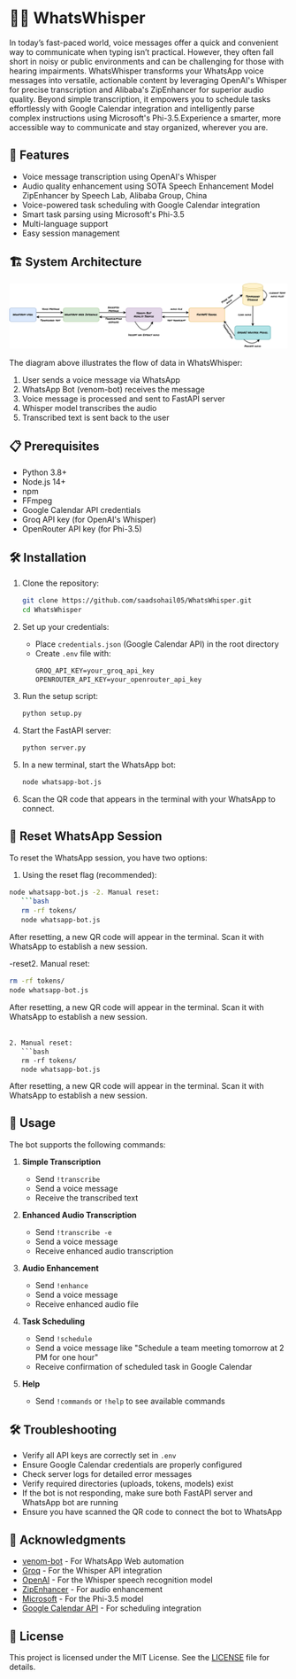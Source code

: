 # 🎤💬 WhatsWhisper
In today’s fast-paced world, voice messages offer a quick and convenient way to communicate when typing isn’t practical. However, they often fall short in noisy or public environments and can be challenging for those with hearing impairments. WhatsWhisper transforms your WhatsApp voice messages into versatile, actionable content by leveraging OpenAI's Whisper for precise transcription and Alibaba's ZipEnhancer for superior audio quality. Beyond simple transcription, it empowers you to schedule tasks effortlessly with Google Calendar integration and intelligently parse complex instructions using Microsoft's Phi-3.5.Experience a smarter, more accessible way to communicate and stay organized, wherever you are.

## 🚀 Features

- Voice message transcription using OpenAI's Whisper
- Audio quality enhancement using SOTA Speech Enhancement Model ZipEnhancer by Speech Lab, Alibaba Group, China
- Voice-powered task scheduling with Google Calendar integration
- Smart task parsing using Microsoft's Phi-3.5
- Multi-language support
- Easy session management

## 🏗️ System Architecture

<div align="center">
  <img src="Media/diagram.png" alt="WhatsWhisper System Architecture">
</div>

The diagram above illustrates the flow of data in WhatsWhisper:
1. User sends a voice message via WhatsApp
2. WhatsApp Bot (venom-bot) receives the message
3. Voice message is processed and sent to FastAPI server
4. Whisper model transcribes the audio
5. Transcribed text is sent back to the user

## 📋 Prerequisites

- Python 3.8+
- Node.js 14+
- npm
- FFmpeg
- Google Calendar API credentials
- Groq API key (for OpenAI's Whisper)
- OpenRouter API key (for Phi-3.5)

## 🛠️ Installation

1. Clone the repository:
   ```bash
   git clone https://github.com/saadsohail05/WhatsWhisper.git
   cd WhatsWhisper
   ```

2. Set up your credentials:
   - Place `credentials.json` (Google Calendar API) in the root directory
   - Create `.env` file with:
     ```
     GROQ_API_KEY=your_groq_api_key
     OPENROUTER_API_KEY=your_openrouter_api_key
     ```

3. Run the setup script:
   ```bash
   python setup.py
   ```

4. Start the FastAPI server:
   ```bash
   python server.py
   ```

5. In a new terminal, start the WhatsApp bot:
   ```bash
   node whatsapp-bot.js
   ```

5. Scan the QR code that appears in the terminal with your WhatsApp to connect.

## 🔄 Reset WhatsApp Session

To reset the WhatsApp session, you have two options:

1. Using the reset flag (recommended):
```bash
node whatsapp-bot.js -2. Manual reset:
   ```bash
   rm -rf tokens/
   node whatsapp-bot.js
   ```

After resetting, a new QR code will appear in the terminal. Scan it with WhatsApp to establish a new session.

-reset2. Manual reset:
   ```bash
   rm -rf tokens/
   node whatsapp-bot.js
   ```

After resetting, a new QR code will appear in the terminal. Scan it with WhatsApp to establish a new session.


```

2. Manual reset:
   ```bash
   rm -rf tokens/
   node whatsapp-bot.js
   ```

After resetting, a new QR code will appear in the terminal. Scan it with WhatsApp to establish a new session.

## 📖 Usage

The bot supports the following commands:

1. **Simple Transcription**
   - Send `!transcribe`
   - Send a voice message
   - Receive the transcribed text

2. **Enhanced Audio Transcription**
   - Send `!transcribe -e`
   - Send a voice message
   - Receive enhanced audio transcription

3. **Audio Enhancement**
   - Send `!enhance`
   - Send a voice message
   - Receive enhanced audio file

4. **Task Scheduling**
   - Send `!schedule`
   - Send a voice message like "Schedule a team meeting tomorrow at 2 PM for one hour"
   - Receive confirmation of scheduled task in Google Calendar

5. **Help**
   - Send `!commands` or `!help` to see available commands

## 🛠️ Troubleshooting

- Verify all API keys are correctly set in `.env`
- Ensure Google Calendar credentials are properly configured
- Check server logs for detailed error messages
- Verify required directories (uploads, tokens, models) exist
- If the bot is not responding, make sure both FastAPI server and WhatsApp bot are running
- Ensure you have scanned the QR code to connect the bot to WhatsApp

## 🙏 Acknowledgments

- [venom-bot](https://github.com/orkestral/venom) - For WhatsApp Web automation
- [Groq](https://groq.com/) - For the Whisper API integration
- [OpenAI](https://openai.com/research/whisper) - For the Whisper speech recognition model
- [ZipEnhancer](https://zipenhancer.github.io/ZipEnhancer/) - For audio enhancement
- [Microsoft](https://www.microsoft.com/) - For the Phi-3.5 model
- [Google Calendar API](https://developers.google.com/calendar) - For scheduling integration

## 📄 License

This project is licensed under the MIT License. See the [LICENSE](LICENSE) file for details.
